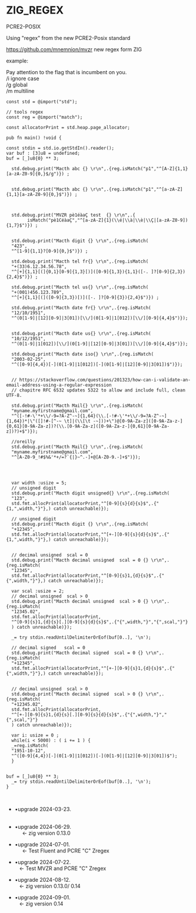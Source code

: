 # ZIG_REGEX
PCRE2-POSIX  
  
  


Using "regex" from the new PCRE2-Posix standard<br>

https://github.com/mnemnion/mvzr  new regex form ZIG

example:<br>

Pay attention to the flag that is incumbent on you.<br>
/i ignore case<br>
/g global <br>
/m multiline <br>


```
const std = @import("std");

// tools regex
const reg = @import("match");

const allocatorPrint = std.heap.page_allocator;

pub fn main() !void {

const stdin = std.io.getStdIn().reader();
var buf : [3]u8 = undefined;
buf = [_]u8{0} ** 3;

  std.debug.print("Macth abc {} \r\n",.{reg.isMatch("p1","^[A-Z]{1,1}[a-zA-Z0-9]{0,}$/g")}) ;


  std.debug.print("Macth abc {} \r\n",.{reg.isMatch("p1","^[a-zA-Z]{1,1}[a-zA-Z0-9]{0,}$")}) ;



  std.debug.print("MVZR pè1éàaÇ test  {} \r\n",.{
        isMatch("pè1CéàaÇ","^[a-zA-Z]{1}(\\é|\\à|\\è|\\Ç|[a-zA-Z0-9]){1,7}$")}) ;


  std.debug.print("Macth digit {} \r\n",.{reg.isMatch(
  "423",
  "^[1-9]{1,1}?[0-9]{0,}$")}) ;

  std.debug.print("Macth tel fr{} \r\n",.{reg.isMatch(
  "+(33)6.12.34.56.78",
  "^[+]{1,1}[(]{0,1}[0-9]{1,3}[)]([0-9]{1,3}){1,1}([-. ]?[0-9]{2,3}){2,4}$")}) ;

  std.debug.print("Macth tel us{} \r\n",.{reg.isMatch(
  "+(001)456.123.789",
  "^[+]{1,1}[(]([0-9]{3,3})[)]([-. ]?[0-9]{3}){2,4}$")}) ;
  
  std.debug.print("Macth date fr{} \r\n",.{reg.isMatch(
  "12/10/1951",
  "^(0[1-9]|[12][0-9]|3[01])[\\/](0[1-9]|1[012])[\\/][0-9]{4,4}$")});


  std.debug.print("Macth date us{} \r\n",.{reg.isMatch(
  "10/12/1951",
  "^(0[1-9]|1[012])[\\/](0[1-9]|[12][0-9]|3[01])[\\/][0-9]{4,4}$")});

  std.debug.print("Macth date iso{} \r\n",.{reg.isMatch(
  "2003-02-25",
  "^([0-9]{4,4})[-](0[1-9]|1[012])[-](0[1-9]|[12][0-9]|3[01])$")});


  // https://stackoverflow.com/questions/201323/how-can-i-validate-an-email-address-using-a-regular-expression
  // chapitre RFC 6532 updates 5322 to allow and include full, clean UTF-8.

  std.debug.print("Macth Mail{} \r\n",.{reg.isMatch(
  "myname.myfirstname@gmail.com",
  "^([-!#-\'*+\\/-9=?A-Z^-~]{1,64}(\\.[-!#-\'*+\\/-9=?A-Z^-~]{1,64})*|\"([]!#-[^-~ \t]|(\\[\t -~]))+\")@[0-9A-Za-z]([0-9A-Za-z-]{0,61}[0-9A-Za-z])?(\\.[0-9A-Za-z]([0-9A-Za-z-]{0,61}[0-9A-Za-z])?)+$")});

  //oreilly
  std.debug.print("Macth Mail{} \r\n",.{reg.isMatch(
  "myname.myfirstname@gmail.com",
  "^[A-Z0-9_!#$%&'*+/=?`{|}~^.-]+@[A-Z0-9.-]+$")});




  var width :usize = 5;
  // unsigned digit
  std.debug.print("Macth digit unsigned{} \r\n",.{reg.isMatch(
  "123",
  std.fmt.allocPrint(allocatorPrint,"^[0-9]{s}{d}{s}$",.{"{1,",width,"}"},) catch unreachable)});

  // unsigned digit
  std.debug.print("Macth digit {} \r\n",.{reg.isMatch(
  "+12345",
  std.fmt.allocPrint(allocatorPrint,"^[+-][0-9]{s}{d}{s}$",.{"{1,",width,"}"},) catch unreachable)});

  
  // decimal unsigned  scal = 0
  std.debug.print("Macth decimal unsigned  scal = 0 {} \r\n",.{reg.isMatch(
  "12345",
  std.fmt.allocPrint(allocatorPrint,"^[0-9]{s}1,{d}{s}$",.{"{",width,"}"},) catch unreachable)});

  var scal :usize = 2;
  // decimal unsigned  scal > 0
  std.debug.print("Macth decimal unsigned  scal > 0 {} \r\n",.{reg.isMatch(
  "12345.02",
  std.fmt.allocPrint(allocatorPrint,
  "^[0-9]{s}1,{d}{s}[.][0-9]{s}{d}{s}$",.{"{",width,"}","{",scal,"}"}
  ) catch unreachable)});

  _= try stdin.readUntilDelimiterOrEof(buf[0..], '\n');
  
  // decimal signed   scal = 0
  std.debug.print("Macth decimal signed  scal = 0 {} \r\n",.{reg.isMatch(
  "+12345",
  std.fmt.allocPrint(allocatorPrint,"^[+-][0-9]{s}1,{d}{s}$",.{"{",width,"}"},) catch unreachable)});


  // decimal unsigned  scal > 0
  std.debug.print("Macth decimal signed  scal > 0 {} \r\n",.{reg.isMatch(
  "+12345.02",
  std.fmt.allocPrint(allocatorPrint,
  "^[+-][0-9]{s}1,{d}{s}[.][0-9]{s}{d}{s}$",.{"{",width,"}","{",scal,"}"}
  ) catch unreachable)});

  var i: usize = 0 ;
  while(i < 5000) : ( i += 1 ) {
  _=reg.isMatch(
  "1951-10-12",
  "^([0-9]{4,4})[-](0[1-9]|1[012])[-](0[1-9]|[12][0-9]|3[01])$");
  }


buf = [_]u8{0} ** 3;
  _= try stdin.readUntilDelimiterOrEof(buf[0..], '\n');
}

```
<BR />

*   •upgrade 2024-03-23.<BR /> 

*   •upgrade 2024-06-29.<BR /> 
&nbsp;&nbsp;&nbsp;&larr;&nbsp;zig version    0.13.0<BR />


*   •upgrade 2024-07-01.<BR /> 
&nbsp;&nbsp;&nbsp;&larr;&nbsp;Test Fluent and PCRE "C"   Zregex<BR /> 


*   •upgrade 2024-07-22.<BR /> 
&nbsp;&nbsp;&nbsp;&larr;&nbsp;Test MVZR and PCRE "C"   Zregex<BR /> 

*   •upgrade 2024-08-12.<BR /> 
&nbsp;&nbsp;&nbsp;&larr;&nbsp;zig version    0.13.0/ 0.14 <BR />

*   •upgrade 2024-09-01.<BR /> 
&nbsp;&nbsp;&nbsp;&larr;&nbsp;zig version    0.14 <BR />
